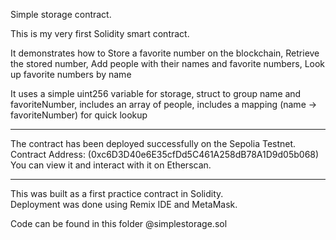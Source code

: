 Simple storage contract.

This is my very first Solidity smart contract.  

It demonstrates how to Store a favorite number on the blockchain, Retrieve the stored number, Add people with their names and favorite numbers, Look up favorite numbers by name  

It uses a simple uint256 variable for storage, struct to group name and favoriteNumber, includes an array of people, includes a mapping (name → favoriteNumber) for quick lookup  

--------------------------------------------------------------------------------------------------------------------------------
The contract has been deployed successfully on the Sepolia Testnet.  
Contract Address: (0xc6D3D40e6E35cfDd5C461A258dB78A1D9d05b068)  
You can view it and interact with it on Etherscan.  

--------------------------------------------------------------------------------------------------------------------------------
This was built as a first practice contract in Solidity.  
Deployment was done using Remix IDE and MetaMask.  

Code can be found in this folder @simplestorage.sol

